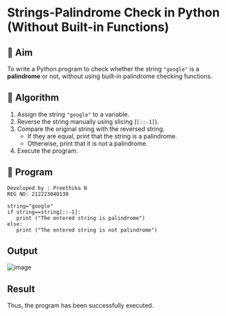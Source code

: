 # Strings-Palindrome Check in Python (Without Built-in Functions)

## 🎯 Aim
To write a Python program to check whether the string `"google"` is a **palindrome** or not, without using built-in palindrome checking functions.

## 🧠 Algorithm
1. Assign the string `"google"` to a variable.
2. Reverse the string manually using slicing (`[::-1]`).
3. Compare the original string with the reversed string.
   - If they are equal, print that the string is a palindrome.
   - Otherwise, print that it is not a palindrome.
4. Execute the program.

## 🧾 Program
```
Developed by : Preethika N
REG NO: 212223040130
```
```
string="google"
if string==string[::-1]: 
   print ("The entered string is palindrome")
else: 
   print ("The entered string is not palindrome") 
```

## Output
![image](https://github.com/user-attachments/assets/82869547-63af-405f-b598-54f17ed49baa)

## Result
Thus, the program has been successfully executed.
